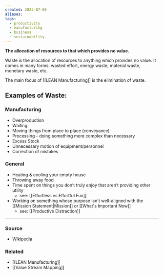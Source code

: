 ```yaml
---
created: 2023-07-08
aliases: 
tags:
  - productivity
  - manufacturing
  - business
  - sustainability
---
```

**The allocation of resources to that which provides no value.**

Waste is the allocation of resources to anything which provides no value. It comes in many forms: wasted effort, energy waste, material waste, monetary waste, etc.

The main focus of [[LEAN Manufacturing]] is the elimination of waste.

## Examples of Waste:
### Manufacturing
- Overproduction
- Waiting
- Moving things from place to place (conveyance)
- Processing - doing something more complex than necessary
- Excess Stock
- Unnecessary motion of equipment/personnel
- Correction of mistakes
### General
- Heating & cooling your empty house
- Throwing away food
- Time spent on things you don’t truly enjoy that aren’t providing other utility
	- see: [[Effortless vs Effortful Fun]]
- Working on something whose purpose isn't well-aligned with the [[Mission Statement|Mission]] or [[What's Important Now]]
	- see: [[Productive Distraction]]

---
### Source
- [Wikipedia](https://en.wikipedia.org/wiki/Value-stream_mapping)

### Related
- [[LEAN Manufacturing]]
- [[Value Stream Mapping]]